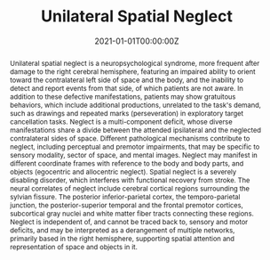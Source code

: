 ---
abstract: Unilateral spatial neglect is a neuropsychological syndrome, more frequent after damage to the right cerebral hemisphere, featuring an impaired ability to orient toward the contralateral left side of space and the body, and the inability to detect and report events from that side, of which patients are not aware. In addition to these defective manifestations, patients may show gratuitous behaviors, which include additional productions, unrelated to the task's demand, such as drawings and repeated marks (perseveration) in exploratory target cancellation tasks. Neglect is a multi-component deficit, whose diverse manifestations share a divide between the attended ipsilateral and the neglected contralateral sides of space. Different pathological mechanisms contribute to neglect, including perceptual and premotor impairments, that may be specific to sensory modality, sector of space, and mental images. Neglect may manifest in different coordinate frames with reference to the body and body parts, and objects (egocentric and allocentric neglect). Spatial neglect is a severely disabling disorder, which interferes with functional recovery from stroke. The neural correlates of neglect include cerebral cortical regions surrounding the sylvian fissure. The posterior inferior-parietal cortex, the temporo-parietal junction, the posterior-superior temporal and the frontal premotor cortices, subcortical gray nuclei and white matter fiber tracts connecting these regions. Neglect is independent of, and cannot be traced back to, sensory and motor deficits, and may be interpreted as a derangement of multiple networks, primarily based in the right hemisphere, supporting spatial attention and representation of space and objects in it.
authors:
- Giuseppe Vallar
- admin
date: "2021-01-01T00:00:00Z"
doi: "10.1016/B978-0-12-819641-0.00144-4"
featured: false
image:
  caption: 'Image credit: [**Unsplash**](https://unsplash.com/photos/jdD8gXaTZsc)'
  focal_point: ""
  preview_only: true
projects: []
publication: 'Reference Module in Neuroscience and Biobehavioral Psychology, 2021'
publication_short: "Reference Module in Neuroscience and Biobehavioral Psychology, 2021"
publication_types:
- "6"
publishDate: "2021-01-01T00:00:00Z"
slides: 
summary:
tags: [hemispatial neglect, Extra-personal neglect, Personal neglect, anosognosia,somatoparaphrenia,Spatial attention, Spatial representation, right-hemisphere patients, Posterior parietal cortex, Frontal premotor cortex, Target cancellation, Line bisection, Neglect dyslexia, Vestibular stimulationPrism adaptation]
title: Unilateral Spatial Neglect
url_code: ""
url_dataset: ""
url_pdf: ""
url_poster: ""
url_project: ""
url_slides: ""
url_source: ""
url_video: ""
---